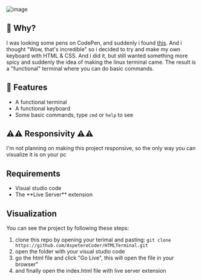 ![image](https://user-images.githubusercontent.com/112131887/217901017-9c9c0356-7bed-4b93-9b42-7c6b9fd5b3d4.png)

<h2>🤔 Why?</h2>

<p>I was looking some pens on CodePen, and suddenly i found <a href="https://codepen.io/irajsuhail/pen/mYMZVm">this</a>. And i thought "Wow, that's incredible" so i decided to try and make my own keyboard with HTML & CSS. And i did it, but still wanted something more spicy and suddenly the idea of making the linux terminal came. The result is a "functional" terminal where you can do basic commands.</p>

<h2>🔨 Features</h2>
<ul>
  <li>A functional terminal</li>
  <li>A functional keyboard</li>
  <li>Some basic commands, type <code>cmd</code> or <code>help</code> to see</li>
</ul>

<h2>⚠️⚠️ Responsivity ⚠️⚠️</h2>
I'm not planning on making this project responsive, so the only way you can visualize it is on your pc

<h2>Requirements</h2>
<ul>
  <li>Visual studio code</li>
  <li>The **Live Server** extension</li>
</ul>

<h2>Visualization</h2>

You can see the project by following these steps:

<ol>
  <li>clone this repo by opening your terimal and pasting: <code>git clone https://github.com/AspetereCoder/HTMLTerminal.git</code></li>
  <li>open the folder with your visual studio code</li>
  <li>go the html file and click "Go Live", this will open the file in your browser"</li>
  <li>and finally open the index.html file with live server extension</li>
</ol>


